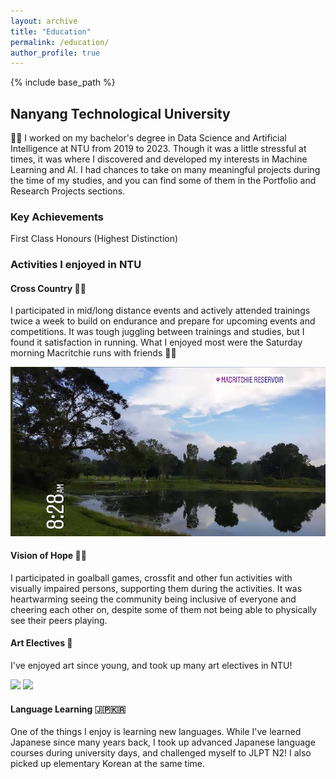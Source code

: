 ```yaml
---
layout: archive
title: "Education"
permalink: /education/
author_profile: true
---
```


{% include base_path %}

<!-- {% for post in site.teaching reversed %}
  {% include archive-single.html %}
{% endfor %} -->

## Nanyang Technological University

👩‍🎓 I worked on my bachelor's degree in Data Science and Artificial Intelligence at NTU from 2019 to 2023. Though it was a little stressful at times, it was where I discovered and developed my interests in Machine Learning and AI. I had chances to take on many meaningful projects during the time of my studies, and you can find some of them in the Portfolio and Research Projects sections.

### Key Achievements

First Class Honours (Highest Distinction)

### Activities I enjoyed in NTU

#### Cross Country 🏃‍♀️

I participated in mid/long distance events and actively attended trainings twice a week to build on endurance and
prepare for upcoming events and competitions. It was tough juggling between trainings and studies, but I found it satisfaction in running. What I enjoyed most were the Saturday morning Macritchie runs with friends 🌳🌼

![](/images/macritchie.jpg)

#### Vision of Hope 🧑‍🦯

I participated in goalball games, crossfit and other fun activities with visually impaired persons, supporting them during the activities. It was heartwarming seeing the community being inclusive of everyone and cheering each other on, despite some of them not being able to physically see their peers playing.

#### Art Electives 🎨

I've enjoyed art since young, and took up many art electives in NTU!

![](/images/painting1.HEIC)
![](/images/painting2.HEIC)

#### Language Learning 🇯🇵🇰🇷

One of the things I enjoy is learning new languages. While I've learned Japanese since many years back, I took up advanced Japanese language courses during university days, and challenged myself to JLPT N2! I also picked up elementary Korean at the same time.
